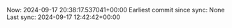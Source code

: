 Now: 2024-09-17 20:38:17.537041+00:00 Earliest commit since sync: None Last sync: 2024-09-17 12:42:42+00:00
